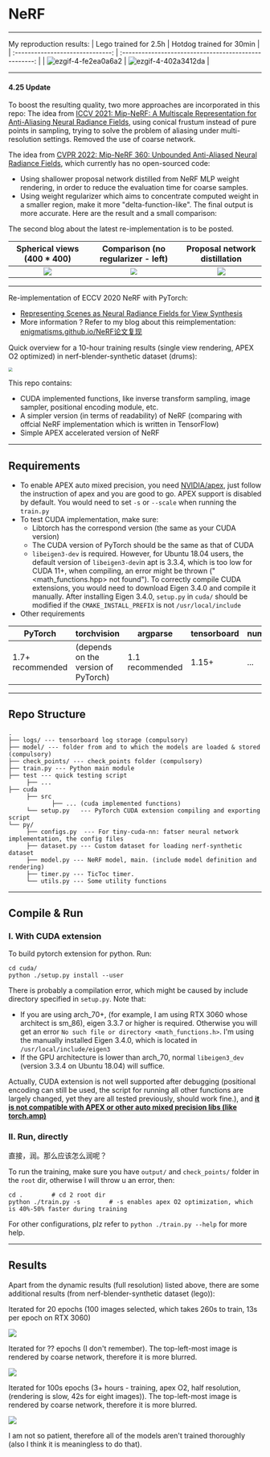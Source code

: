 # NeRF

---

My reproduction results:
|   Lego trained for 2.5h    |          Hotdog trained for 30min          |
| :------------------------------: | :---------------------------------------------------: |
| ![ezgif-4-fe2ea0a6a2](https://user-images.githubusercontent.com/46109954/173533863-499b04bf-4242-41a5-98d4-6fc81ee412b3.gif) | ![ezgif-4-402a3412da](https://user-images.githubusercontent.com/46109954/173536624-beb64cb6-e151-4267-94c9-183793951011.gif) |

---
#### 4.25 Update

To boost the resulting quality, two more approaches are incorporated in this repo:
The idea from [ICCV 2021: Mip-NeRF: A Multiscale Representation for Anti-Aliasing Neural Radiance Fields](https://jonbarron.info/mipnerf/), using conical frustum instead of pure points in sampling, trying to solve the problem of aliasing under multi-resolution settings. Removed the use of coarse network.

The idea from [CVPR 2022: Mip-NeRF 360: Unbounded Anti-Aliased Neural Radiance Fields](https://paperswithcode.com/paper/mip-nerf-360-unbounded-anti-aliased-neural/review/), which currently has no open-sourced code:

- Using shallower proposal network distilled from NeRF MLP weight rendering, in order to reduce the evaluation time for coarse samples.
- Using weight regularizer which aims to concentrate computed weight in a smaller region, make it more "delta-function-like". The final output is more accurate. Here are the result and a small comparison:

The second blog about the latest re-implementation is to be posted.

|   Spherical views (400 * 400)    |          Comparison (no regularizer - left)           |   Proposal network distillation   |
| :------------------------------: | :---------------------------------------------------: | :-------------------------------: |
| <img src="assets/sphere.gif"  /> | <img src="assets/comparison.png" style="zoom:80%;" /> | ![](assets/proposal_dist_076.png) |



---

Re-implementation of ECCV 2020 NeRF with PyTorch:

- [Representing Scenes as Neural Radiance Fields for View Synthesis](https://www.matthewtancik.com/nerf)
- More information ? Refer to my blog about this reimplementation: [enigmatisms.github.io/NeRF论文复现](https://enigmatisms.github.io/2022/03/27/NeRF%E8%AE%BA%E6%96%87%E5%A4%8D%E7%8E%B0/)

Quick overview for a 10-hour training results (single view rendering, APEX O2 optimized) in nerf-blender-synthetic dataset (drums):

<img src="./assets/dynamic.gif" style="zoom:50%;" />

This repo contains:

- CUDA implemented functions, like inverse transform sampling, image sampler, positional encoding module, etc.
- A simpler version (in terms of readability) of NeRF (comparing with offcial NeRF implementation which is written in TensorFlow)
- Simple APEX accelerated version of NeRF 

---

## Requirements

- To enable APEX auto mixed precision, you need [NVIDIA/apex](https://github.com/NVIDIA/apex), just follow the instruction of apex and you are good to go. APEX support is disabled by default. You would need to set `-s` or `--scale` when running the `train.py`
- To test CUDA implementation, make sure:
  - Libtorch has the correspond version (the same as your CUDA version)
  - The CUDA version of PyTorch should be the same as that of CUDA 
  - `libeigen3-dev` is required. However, for Ubuntu 18.04 users, the default version of `libeigen3-dev`in apt is 3.3.4, which is too low for CUDA 11+, when compiling, an error might be thrown ("<math_functions.hpp> not found"). To correctly compile CUDA extensions, you would need to download Eigen 3.4.0 and compile it manually. After installing Eigen 3.4.0, `setup.py` in `cuda/` should be modified if the `CMAKE_INSTALL_PREFIX` is not `/usr/local/include`
- Other requirements

| PyTorch          | torchvision                         | argparse        | tensorboard | numpy/PIL | scipy    |
| ---------------- | ----------------------------------- | --------------- | ----------- | --------- | -------- |
| 1.7+ recommended | (depends on the version of PyTorch) | 1.1 recommended | 1.15+       | ...       | optional |

---

## Repo Structure

```
.
├── logs/ --- tensorboard log storage (compulsory)
├── model/ --- folder from and to which the models are loaded & stored (compulsory)
├── check_points/ --- check_points folder (compulsory)
├── train.py --- Python main module
├── test --- quick testing script
	 ├── ...
├── cuda
	 ├── src
	 		├── ... (cuda implemented functions)
	 └── setup.py	--- PyTorch CUDA extension compiling and exporting script
└── py/ 
	 ├── configs.py  --- For tiny-cuda-nn: fatser neural network implementation, the config files
	 ├── dataset.py --- Custom dataset for loading nerf-synthetic dataset
	 ├── model.py --- NeRF model, main. (include model definition and rendering)
	 ├── timer.py --- TicToc timer.
	 └── utils.py --- Some utility functions
```

---

## Compile & Run

### I. With CUDA extension

To build pytorch extension for python. Run:

```shell
cd cuda/
python ./setup.py install --user
```

There is probably a compilation error, which might be caused by include directory specified in `setup.py`.  Note that:

- If you are using arch_70+, (for example, I am using RTX 3060 whose architect is sm_86), eigen 3.3.7 or higher is required. Otherwise you will get an error `No such file or directory <math_functions.h>`. I'm using the manually installed Eigen 3.4.0, which is located in `/usr/local/include/eigen3`
- If the GPU architecture is lower than arch_70, normal `libeigen3_dev` (version 3.3.4 on Ubuntu 18.04) will suffice. 

Actually, CUDA extension is not well supported after debugging (positional encoding can still be used, the script for running all other functions are largely changed, yet they are all tested previously, should work fine.), and **<u>it is not compatible with APEX or other auto mixed precision libs (like torch.amp)</u>**

### II. Run, directly

直接，润。那么应该怎么润呢？

To run the training, make sure you have `output/` and `check_points/` folder in the `root` dir, otherwise I will throw u an error, then:

```
cd . 		# cd 2 root dir
python ./train.py -s 		# -s enables apex O2 optimization, which is 40%-50% faster during training
```

For other configurations, plz refer to `python ./train.py --help` for more help.

---

## Results

Apart from the dynamic results (full resolution) listed above, there are some additional results (from nerf-blender-synthetic dataset (lego)):

Iterated for 20 epochs (100 images selected, which takes 260s to train, 13s per epoch on RTX 3060)

![](./assets/lego_1.png)

Iterated for ?? epochs (I don't remember). The top-left-most image is rendered by coarse network, therefore it is more blurred.

![](./assets/lego_2.png)

Iterated for 100s epochs (3+ hours - training, apex O2, half resolution, (rendering is slow, 42s for eight images)). The top-left-most image is rendered by coarse network, therefore it is more blurred.

![](./assets/lego_3.png)

I am not so patient, therefore all of the models aren't trained thoroughly (also I think it is meaningless to do that). 
